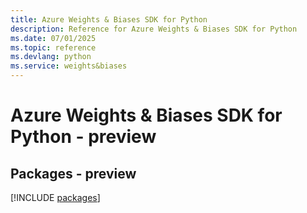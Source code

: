 ```yaml
---
title: Azure Weights & Biases SDK for Python
description: Reference for Azure Weights & Biases SDK for Python
ms.date: 07/01/2025
ms.topic: reference
ms.devlang: python
ms.service: weights&biases
---
```

# Azure Weights & Biases SDK for Python - preview
## Packages - preview
[!INCLUDE [packages](weights-&-biases-index.md)]